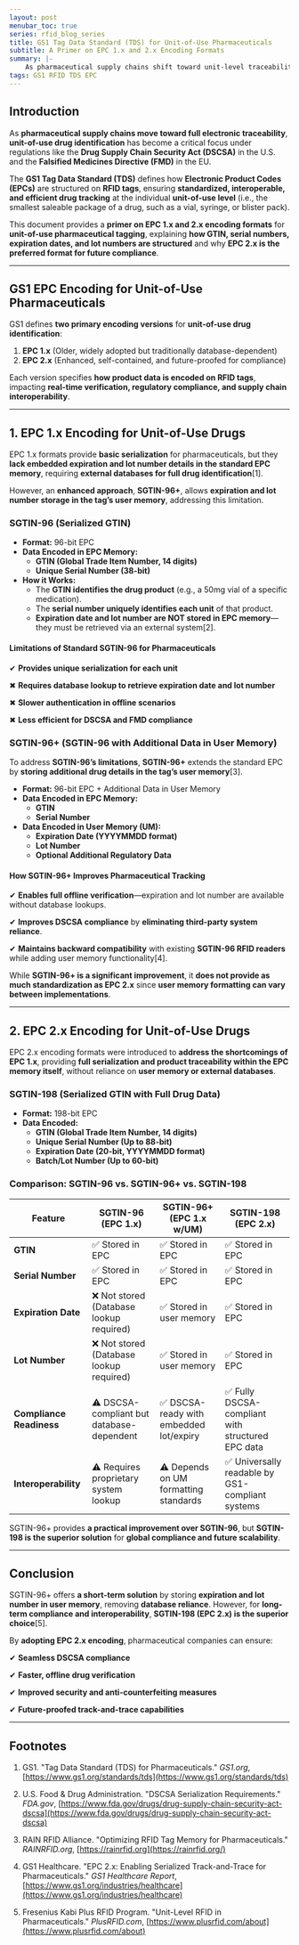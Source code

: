 ```yaml
---
layout: post
menubar_toc: true
series: rfid_blog_series
title: GS1 Tag Data Standard (TDS) for Unit-of-Use Pharmaceuticals
subtitle: A Primer on EPC 1.x and 2.x Encoding Formats
summary: |-
    As pharmaceutical supply chains shift toward unit-level traceability under regulations like DSCSA and the FMD, the structure of RFID-encoded drug data is becoming crucial. This post explains how GS1's EPC encoding formats—SGTIN-96, SGTIN-96+, and SGTIN-198—impact drug serialization and compliance. While SGTIN-96 requires external databases, SGTIN-96+ adds expiration and lot number data to user memory for offline verification. However, EPC 2.x’s SGTIN-198 format fully embeds all critical data within the tag itself, offering the most standardized, compliant, and future-ready solution. For long-term interoperability and regulatory alignment, EPC 2.x is the recommended path forward.
tags: GS1 RFID TDS EPC
---
```

## Introduction

As **pharmaceutical supply chains move toward full electronic traceability**, **unit-of-use drug identification** has become a critical focus under regulations like the **Drug Supply Chain Security Act (DSCSA)** in the U.S. and the **Falsified Medicines Directive (FMD)** in the EU.

The **GS1 Tag Data Standard (TDS)** defines how **Electronic Product Codes (EPCs)** are structured on **RFID tags**, ensuring **standardized, interoperable, and efficient drug tracking** at the individual **unit-of-use level** (i.e., the smallest saleable package of a drug, such as a vial, syringe, or blister pack).

This document provides a **primer on EPC 1.x and 2.x encoding formats** for **unit-of-use pharmaceutical tagging**, explaining **how GTIN, serial numbers, expiration dates, and lot numbers are structured** and why **EPC 2.x is the preferred format for future compliance**.

---

## GS1 EPC Encoding for Unit-of-Use Pharmaceuticals

GS1 defines **two primary encoding versions** for **unit-of-use drug identification**:

1. **EPC 1.x** (Older, widely adopted but traditionally database-dependent)
2. **EPC 2.x** (Enhanced, self-contained, and future-proofed for compliance)

Each version specifies **how product data is encoded on RFID tags**, impacting **real-time verification, regulatory compliance, and supply chain interoperability**.

---

## 1. EPC 1.x Encoding for Unit-of-Use Drugs

EPC 1.x formats provide **basic serialization** for pharmaceuticals, but they **lack embedded expiration and lot number details in the standard EPC memory**, requiring **external databases for full drug identification**[1].

However, an **enhanced approach**, **SGTIN-96+**, allows **expiration and lot number storage in the tag’s user memory**, addressing this limitation.

### SGTIN-96 (Serialized GTIN)

- **Format:** 96-bit EPC
- **Data Encoded in EPC Memory:**
    - **GTIN (Global Trade Item Number, 14 digits)**
    - **Unique Serial Number (38-bit)**
- **How it Works:**
    - The **GTIN identifies the drug product** (e.g., a 50mg vial of a specific medication).
    - The **serial number uniquely identifies each unit** of that product.
    - **Expiration date and lot number are NOT stored in EPC memory**—they must be retrieved via an external system[2].

#### Limitations of Standard SGTIN-96 for Pharmaceuticals

✔ **Provides unique serialization for each unit**

✖ **Requires database lookup to retrieve expiration date and lot number**

✖ **Slower authentication in offline scenarios**

✖ **Less efficient for DSCSA and FMD compliance**

### SGTIN-96+ (SGTIN-96 with Additional Data in User Memory)

To address **SGTIN-96’s limitations**, **SGTIN-96+** extends the standard EPC by **storing additional drug details in the tag’s user memory**[3].

- **Format:** 96-bit EPC + Additional Data in User Memory
- **Data Encoded in EPC Memory:**
    - **GTIN**
    - **Serial Number**
- **Data Encoded in User Memory (UM):**
    - **Expiration Date (YYYYMMDD format)**
    - **Lot Number**
    - **Optional Additional Regulatory Data**

#### How SGTIN-96+ Improves Pharmaceutical Tracking

✔ **Enables full offline verification**—expiration and lot number are available without database lookups.

✔ **Improves DSCSA compliance** by **eliminating third-party system reliance**.

✔ **Maintains backward compatibility** with existing **SGTIN-96 RFID readers** while adding user memory functionality[4].

While **SGTIN-96+ is a significant improvement**, it **does not provide as much standardization as EPC 2.x** since **user memory formatting can vary between implementations**.

---

## 2. EPC 2.x Encoding for Unit-of-Use Drugs

EPC 2.x encoding formats were introduced to **address the shortcomings of EPC 1.x**, providing **full serialization and product traceability within the EPC memory itself**, without reliance on **user memory or external databases**.

### SGTIN-198 (Serialized GTIN with Full Drug Data)

- **Format:** 198-bit EPC
- **Data Encoded:**
    - **GTIN (Global Trade Item Number, 14 digits)**
    - **Unique Serial Number (Up to 88-bit)**
    - **Expiration Date (20-bit, YYYYMMDD format)**
    - **Batch/Lot Number (Up to 60-bit)**

### Comparison: SGTIN-96 vs. SGTIN-96+ vs. SGTIN-198

| Feature                  | **SGTIN-96 (EPC 1.x)**                    | **SGTIN-96+ (EPC 1.x w/UM)**           | **SGTIN-198 (EPC 2.x)**                          |
| ------------------------ | ----------------------------------------- | -------------------------------------- | ------------------------------------------------ |
| **GTIN**                 | ✅ Stored in EPC                           | ✅ Stored in EPC                        | ✅ Stored in EPC                                  |
| **Serial Number**        | ✅ Stored in EPC                           | ✅ Stored in EPC                        | ✅ Stored in EPC                                  |
| **Expiration Date**      | ❌ Not stored (Database lookup required)   | ✅ Stored in user memory                | ✅ Stored in EPC                                  |
| **Lot Number**           | ❌ Not stored (Database lookup required)   | ✅ Stored in user memory                | ✅ Stored in EPC                                  |
| **Compliance Readiness** | ⚠️ DSCSA-compliant but database-dependent | ✅ DSCSA-ready with embedded lot/expiry | ✅ Fully DSCSA-compliant with structured EPC data |
| **Interoperability**     | ⚠️ Requires proprietary system lookup     | ⚠️ Depends on UM formatting standards  | ✅ Universally readable by GS1-compliant systems  |

SGTIN-96+ provides **a practical improvement over SGTIN-96**, but **SGTIN-198 is the superior solution** for **global compliance and future scalability**.

---

## **Conclusion**

SGTIN-96+ offers **a short-term solution** by storing **expiration and lot number in user memory**, removing **database reliance**. However, for **long-term compliance and interoperability**, **SGTIN-198 (EPC 2.x) is the superior choice**[5].

By **adopting EPC 2.x encoding**, pharmaceutical companies can ensure:

✔ **Seamless DSCSA compliance**

✔ **Faster, offline drug verification**

✔ **Improved security and anti-counterfeiting measures**

✔ **Future-proofed track-and-trace capabilities**

---

## Footnotes

1. GS1. "Tag Data Standard (TDS) for Pharmaceuticals." _GS1.org_, [https://www.gs1.org/standards/tds](https://www.gs1.org/standards/tds)

2. U.S. Food & Drug Administration. "DSCSA Serialization Requirements." _FDA.gov_, [https://www.fda.gov/drugs/drug-supply-chain-security-act-dscsa](https://www.fda.gov/drugs/drug-supply-chain-security-act-dscsa)

3. RAIN RFID Alliance. "Optimizing RFID Tag Memory for Pharmaceuticals." _RAINRFID.org_, [https://rainrfid.org](https://rainrfid.org/)

4. GS1 Healthcare. "EPC 2.x: Enabling Serialized Track-and-Trace for Pharmaceuticals." _GS1 Healthcare Report_, [https://www.gs1.org/industries/healthcare](https://www.gs1.org/industries/healthcare)

5. Fresenius Kabi Plus RFID Program. "Unit-Level RFID in Pharmaceuticals." _PlusRFID.com_, [https://www.plusrfid.com/about](https://www.plusrfid.com/about)
